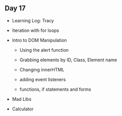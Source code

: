 ## Day 17

* Learning Log: Tracy

* Iteration with for loops

* Intro to DOM Manipulation

    * Using the alert function
    
    * Grabbing elements by ID, Class, Element name
    
    * Changing innerHTML
    
    * adding event listeners
    
    * functions, if statements and forms
    
* Mad Libs

* Calculator